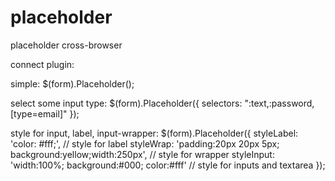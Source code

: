 placeholder
===========

placeholder cross-browser

connect plugin:
<script src="//ajax.googleapis.com/ajax/libs/jquery/1.8.3/jquery.min.js"></script>
<script src="/placeholder/placeholder.min.js"></script>

simple:
$(form).Placeholder();

select some input type:
$(form).Placeholder({
    selectors: ":text,:password,[type=email]"
});

style for input, label, input-wrapper:
$(form).Placeholder({
    styleLabel: 'color: #fff;', // style for label
  	styleWrap: 'padding:20px 20px 5px; background:yellow;width:250px', // style for wrapper
		styleInput: 'width:100%; background:#000; color:#fff' // style for inputs and textarea
});

